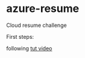 # azure-resume
Cloud resume challenge

First steps:

following [tut video][def]

[def]: https://www.youtube.com/watch?v=ieYrBWmkfno